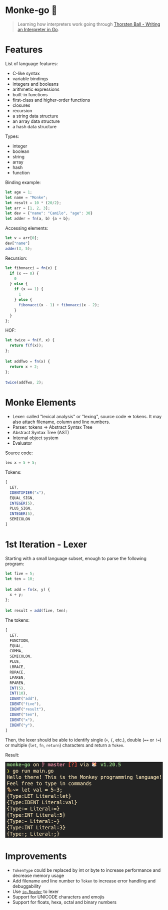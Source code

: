 # Monke-go 🐒

> Learning how interpreters work going through [Thorsten Ball - Writing an Interpreter in Go](https://interpreterbook.com/).

# Features

List of language features:

- C-like syntax
- variable bindings
- integers and booleans
- arithmetic expressions
- built-in functions
- first-class and higher-order functions
- closures
- recursion
- a string data structure
- an array data structure
- a hash data structure

Types:

- integer
- boolean
- string
- array
- hash
- function

Binding example:

```js
let age = 1;
let name = "Monke";
let result = 10 * (20/2);
let arr = [1, 2, 3];
let dev = {"name": "Camilo", "age": 30}
let adder = fn(a, b) {a + b};
```

Accessing elements:

```js
let v = arr[0];
dev["name"]
adder(3, 5);
```

Recursion:

```js
let fibonacci = fn(x) {
  if (x == 0) {
    0
  } else {
    if (x == 1) {
      1
    } else {
      fibonacci(x - 1) + fibonacci(x - 2);
    }
  }
};
```

HOF:

```js
let twice = fn(f, x) {
  return f(f(x));
};

let addTwo = fn(x) {
  return x + 2;
};

twice(addTwo, 2);
```

# Monke Elements

- Lexer: called "lexical analysis" or "lexing", source code => tokens. It may also attach filename, column and line numbers.
- Parser: tokens => Abstract Syntax Tree
- Abstract Syntax Tree (AST)
- Internal object system
- Evaluator

Source code:

```js
lex x = 5 + 5;
```

Tokens:

```js
[
  LET,
  IDENTIFIER("x"),
  EQUAL_SIGN,
  INTEGER(5),
  PLUS_SIGN,
  INTEGER(5),
  SEMICOLON
]
```

# 1st Iteration - Lexer

Starting with a small language subset, enough to parse the following program:

```js
let five = 5;
let ten = 10;

let add = fn(x, y) {
  x + y;
};

let result = add(five, ten);
```

The tokens:

```js
[
  LET,
  FUNCTION,
  EQUAL,
  COMMA,
  SEMICOLON,
  PLUS,
  LBRACE,
  RBRACE,
  LPAREN,
  RPAREN,
  INT(5),
  INT(10),
  IDENT("add"),
  IDENT("five"),
  IDENT("result"),
  IDENT("ten"),
  IDENT("x"),
  IDENT("y"),
]
```

Then, the lexer should be able to identify single (`+`, `{`, etc.), double (`==` or `!=`) or multiple (`let`, `fn`, `return`) characters and return a `Token`.

Result:

![lexer working](img/lexer.png)

# Improvements

- `TokenType` could be replaced by int or byte to increase performance and decrease memory usage
- Add filename and line number to `Token` to increase error handling and debuggability
- Use [`io.Reader`](https://pkg.go.dev/io#Reader) to lexer
- Support for UNICODE characters and emojis
- Support for floats, hexa, octal and binary numbers

